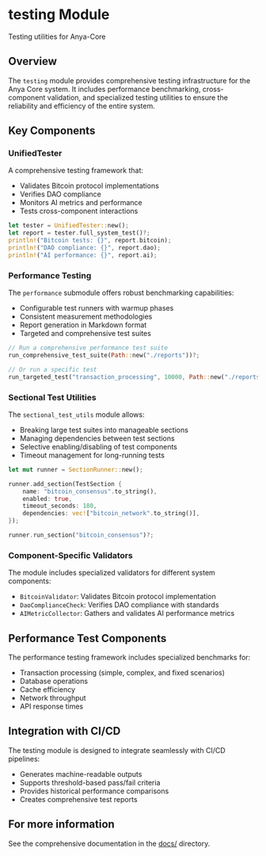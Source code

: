 # testing Module

Testing utilities for Anya-Core

## Overview

The `testing` module provides comprehensive testing infrastructure for the Anya Core system. It includes performance benchmarking, cross-component validation, and specialized testing utilities to ensure the reliability and efficiency of the entire system.

## Key Components

### UnifiedTester

A comprehensive testing framework that:

- Validates Bitcoin protocol implementations
- Verifies DAO compliance
- Monitors AI metrics and performance
- Tests cross-component interactions

```rust
let tester = UnifiedTester::new();
let report = tester.full_system_test()?;
println!("Bitcoin tests: {}", report.bitcoin);
println!("DAO compliance: {}", report.dao);
println!("AI performance: {}", report.ai);
```

### Performance Testing

The `performance` submodule offers robust benchmarking capabilities:

- Configurable test runners with warmup phases
- Consistent measurement methodologies
- Report generation in Markdown format
- Targeted and comprehensive test suites

```rust
// Run a comprehensive performance test suite
run_comprehensive_test_suite(Path::new("./reports"))?;

// Or run a specific test
run_targeted_test("transaction_processing", 10000, Path::new("./reports"))?;
```

### Sectional Test Utilities

The `sectional_test_utils` module allows:

- Breaking large test suites into manageable sections
- Managing dependencies between test sections
- Selective enabling/disabling of test components
- Timeout management for long-running tests

```rust
let mut runner = SectionRunner::new();

runner.add_section(TestSection {
    name: "bitcoin_consensus".to_string(),
    enabled: true,
    timeout_seconds: 180,
    dependencies: vec!["bitcoin_network".to_string()],
});

runner.run_section("bitcoin_consensus")?;
```

### Component-Specific Validators

The module includes specialized validators for different system components:

- `BitcoinValidator`: Validates Bitcoin protocol implementation
- `DaoComplianceCheck`: Verifies DAO compliance with standards
- `AIMetricCollector`: Gathers and validates AI performance metrics

## Performance Test Components

The performance testing framework includes specialized benchmarks for:

- Transaction processing (simple, complex, and fixed scenarios)
- Database operations
- Cache efficiency
- Network throughput
- API response times

## Integration with CI/CD

The testing module is designed to integrate seamlessly with CI/CD pipelines:

- Generates machine-readable outputs
- Supports threshold-based pass/fail criteria
- Provides historical performance comparisons
- Creates comprehensive test reports

## For more information

See the comprehensive documentation in the [docs/](/docs/) directory.
